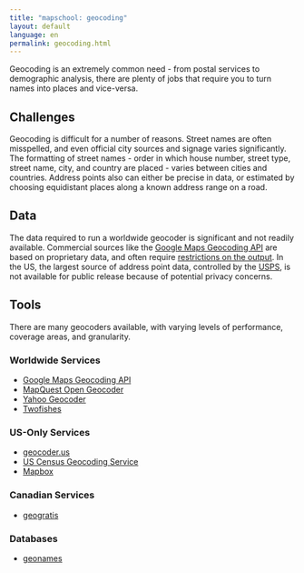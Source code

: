 ```yaml
---
title: "mapschool: geocoding"
layout: default
language: en
permalink: geocoding.html
---
```


Geocoding is an extremely common need - from postal services to demographic analysis, there are plenty of jobs that require you to turn names into places and vice-versa.

## Challenges

Geocoding is difficult for a number of reasons. Street names are often misspelled, and even official city sources and signage varies significantly. The formatting of street names - order in which house number, street type, street name, city, and country are placed - varies between cities and countries. Address points also can either be precise in data, or estimated by choosing equidistant places along a known address range on a road.

## Data

The data required to run a worldwide geocoder is significant and not readily available. Commercial sources like the [Google Maps Geocoding API](https://developers.google.com/maps/documentation/geocoding/) are based on proprietary data, and often require [restrictions on the output](https://developers.google.com/maps/terms#section_10_12). In the US, the largest source of address point data, controlled by the [USPS](https://www.usps.com/), is not available for public release because of potential privacy concerns.

## Tools

There are many geocoders available, with varying levels of performance, coverage areas, and granularity.

### Worldwide Services

* [Google Maps Geocoding API](https://developers.google.com/maps/documentation/geocoding/)
* [MapQuest Open Geocoder](https://developer.mapquest.com/web/products/open/geocoding-service)
* [Yahoo Geocoder](https://developer.yahoo.com/boss/geo/)
* [Twofishes](http://demo.twofishes.net/)

### US-Only Services

* [geocoder.us](http://geocoder.us/)
* [US Census Geocoding Service](http://geocoding.geo.census.gov/geocoder/Geocoding_Services_API.pdf)
* [Mapbox](https://www.mapbox.com/developers/api/geocoding/)

### Canadian Services

* [geogratis](http://geogratis.gc.ca/site/eng/geoloc)

### Databases

* [geonames](http://www.geonames.org/)

